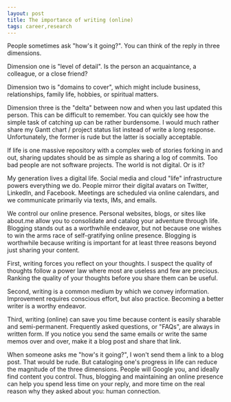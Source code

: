 ```yaml
---
layout: post
title: The importance of writing (online)
tags: career,research
---
```


People sometimes ask "how's it going?". You can think of the reply in three dimensions.

Dimension one is "level of detail". Is the person an acquaintance, a colleague, or a close friend?

Dimension two is "domains to cover", which might include business, relationships, family life, hobbies, or spiritual matters.

Dimension three is the "delta" between now and when you last updated this person. This can be difficult to remember. You can quickly see how the simple task of catching up can be rather burdensome. I would much rather share my Gantt chart / project status list instead of write a long response. Unfortunately, the former is rude but the latter is socially acceptable.

If life is one massive repository with a complex web of stories forking in and out, sharing updates should be as simple as sharing a log of commits. Too bad people are not software projects. The world is not digital. Or is it?

My generation lives a digital life. Social media and cloud "life" infrastructure powers everything we do. People mirror their digital avatars on Twitter, LinkedIn, and Facebook. Meetings are scheduled via online calendars, and we communicate primarily via texts, IMs, and emails.

We control our online presence. Personal websites, blogs, or sites like about.me allow you to consolidate and catalog your adventure through life. Blogging stands out as a worthwhile endeavor, but not because one wishes to win the arms race of self-gratifying online presence. Blogging is worthwhile because writing is important for at least three reasons beyond just sharing your content.

First, writing forces you reflect on your thoughts. I suspect the quality of thoughts follow a power law where most are useless and few are precious. Ranking the quality of your thoughts before you share them can be useful.

Second, writing is a common medium by which we convey information. Improvement requires conscious effort, but also practice. Becoming a better writer is a worthy endeavor.

Third, writing (online) can save you time because content is easily sharable and semi-permanent. Frequently asked questions, or "FAQs", are always in written form. If you notice you send the same emails or write the same memos over and over, make it a blog post and share that link.

When someone asks me "how's it going?", I won't send them a link to a blog post. That would be rude. But cataloging one's progress in life can reduce the magnitude of the three dimensions. People will Google you, and ideally find content you control. Thus, blogging and maintaining an online presence can help you spend less time on your reply, and more time on the real reason why they asked about you: human connection.

